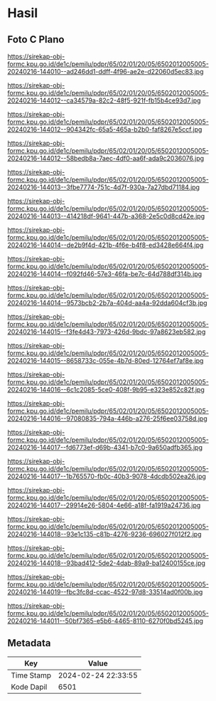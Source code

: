 # Hasil

## Foto C Plano

https://sirekap-obj-formc.kpu.go.id/de1c/pemilu/pdpr/65/02/01/20/05/6502012005005-20240216-144010--ad246dd1-ddff-4f96-ae2e-d22060d5ec83.jpg

https://sirekap-obj-formc.kpu.go.id/de1c/pemilu/pdpr/65/02/01/20/05/6502012005005-20240216-144012--ca34579a-82c2-48f5-921f-fb15b4ce93d7.jpg

https://sirekap-obj-formc.kpu.go.id/de1c/pemilu/pdpr/65/02/01/20/05/6502012005005-20240216-144012--904342fc-65a5-465a-b2b0-faf8267e5ccf.jpg

https://sirekap-obj-formc.kpu.go.id/de1c/pemilu/pdpr/65/02/01/20/05/6502012005005-20240216-144012--58bedb8a-7aec-4df0-aa6f-ada9c2036076.jpg

https://sirekap-obj-formc.kpu.go.id/de1c/pemilu/pdpr/65/02/01/20/05/6502012005005-20240216-144013--3fbe7774-751c-4d7f-930a-7a27dbd71184.jpg

https://sirekap-obj-formc.kpu.go.id/de1c/pemilu/pdpr/65/02/01/20/05/6502012005005-20240216-144013--414218df-9641-447b-a368-2e5c0d8cd42e.jpg

https://sirekap-obj-formc.kpu.go.id/de1c/pemilu/pdpr/65/02/01/20/05/6502012005005-20240216-144014--de2b9f4d-421b-4f6e-b4f8-ed3428e664f4.jpg

https://sirekap-obj-formc.kpu.go.id/de1c/pemilu/pdpr/65/02/01/20/05/6502012005005-20240216-144014--f092fd46-57e3-46fa-be7c-64d788df314b.jpg

https://sirekap-obj-formc.kpu.go.id/de1c/pemilu/pdpr/65/02/01/20/05/6502012005005-20240216-144014--9573bcb2-2b7a-404d-aa4a-92dda604cf3b.jpg

https://sirekap-obj-formc.kpu.go.id/de1c/pemilu/pdpr/65/02/01/20/05/6502012005005-20240216-144015--f3fe4d43-7973-426d-9bdc-97a8623eb582.jpg

https://sirekap-obj-formc.kpu.go.id/de1c/pemilu/pdpr/65/02/01/20/05/6502012005005-20240216-144015--8658733c-055e-4b7d-80ed-12764ef7af8e.jpg

https://sirekap-obj-formc.kpu.go.id/de1c/pemilu/pdpr/65/02/01/20/05/6502012005005-20240216-144016--6c1c2085-5ce0-408f-9b95-e323e852c82f.jpg

https://sirekap-obj-formc.kpu.go.id/de1c/pemilu/pdpr/65/02/01/20/05/6502012005005-20240216-144016--97080835-794a-446b-a276-25f6ee03758d.jpg

https://sirekap-obj-formc.kpu.go.id/de1c/pemilu/pdpr/65/02/01/20/05/6502012005005-20240216-144017--fd6773ef-d69b-4341-b7c0-9a650adfb365.jpg

https://sirekap-obj-formc.kpu.go.id/de1c/pemilu/pdpr/65/02/01/20/05/6502012005005-20240216-144017--1b765570-fb0c-40b3-9078-4dcdb502ea26.jpg

https://sirekap-obj-formc.kpu.go.id/de1c/pemilu/pdpr/65/02/01/20/05/6502012005005-20240216-144017--29914e26-5804-4e66-a18f-fa1919a24736.jpg

https://sirekap-obj-formc.kpu.go.id/de1c/pemilu/pdpr/65/02/01/20/05/6502012005005-20240216-144018--93e1c135-c81b-4276-9236-696027f012f2.jpg

https://sirekap-obj-formc.kpu.go.id/de1c/pemilu/pdpr/65/02/01/20/05/6502012005005-20240216-144018--93bad412-5de2-4dab-89a9-ba12400155ce.jpg

https://sirekap-obj-formc.kpu.go.id/de1c/pemilu/pdpr/65/02/01/20/05/6502012005005-20240216-144019--fbc3fc8d-ccac-4522-97d8-33514ad0f00b.jpg

https://sirekap-obj-formc.kpu.go.id/de1c/pemilu/pdpr/65/02/01/20/05/6502012005005-20240216-144011--50bf7365-e5b6-4465-8110-6270f0bd5245.jpg


## Metadata

| Key        | Value               |
| ---------- | ------------------- |
| Time Stamp | 2024-02-24 22:33:55 |
| Kode Dapil | 6501                |



